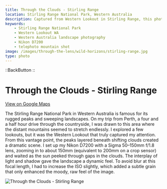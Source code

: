 ```yaml
---
title: Through the Clouds - Stirling Range
location: Stirling Range National Park, Western Australia
description: Captured from Western Lookout in Stirling Range, this photo highlights moody light and rugged peaks with my Nikon D7200 and Sigma 50–150mm lens.
keywords:
    - Stirling Range National Park
    - Western Lookout WA
    - Western Australia landscape photography
    - Nikon D7200
    - telephoto mountain shot
image: /images/through-the-lens/wild-horizons/stirling-range.jpg
type: photo
---
```


::BackButton
::

# Through the Clouds - Stirling Range

<a href="https://www.google.com/maps/search/?api=1&query=Western+Lookout,+Stirling+Range+National+Park,+Western+Australia" target="_blank" rel="noopener noreferrer">View on Google Maps</a>

The Stirling Range National Park in Western Australia is famous for its rugged peaks and sweeping landscapes. On my trip from Perth, a four and a half hour drive through the countryside, I was drawn to this area where the distant mountains seemed to stretch endlessly. I explored a few lookouts, but it was the Western Lookout that truly captured my attention. From this vantage point, the peaks layered beneath shifting clouds created a dramatic scene. I set up my Nikon D7200 with a Sigma 50–150mm f/1.8 lens, zooming in to about 150mm (equivalent to 200mm on a crop sensor) and waited as the sun peeked through gaps in the clouds. The interplay of light and shadow gave the landscape a dynamic feel. To avoid blur at this focal length, I had to increase the ISO slightly, which added a subtle grain that only enhanced the moody, raw feel of the image.

![Through the Clouds - Stirling Range](/images/through-the-lens/wild-horizons/stirling-range.jpg)

<div class="mb-8"></div>
